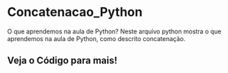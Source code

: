 # Concatenacao_Python
O que aprendemos na aula de Python? 
 Neste arquivo python mostra o que aprendemos na aula de Python, como descrito concatenação.
 ## Veja o Código para mais!
